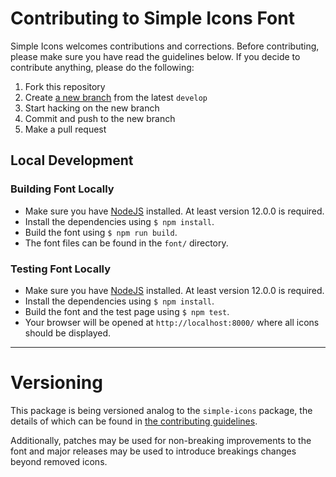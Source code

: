# Contributing to Simple Icons Font

Simple Icons welcomes contributions and corrections. Before contributing, please make sure you have read the guidelines below. If you decide to contribute anything, please do the following:

1. Fork this repository
1. Create [a new branch][github flow] from the latest `develop`
1. Start hacking on the new branch
1. Commit and push to the new branch
1. Make a pull request

## Local Development

### Building Font Locally

* Make sure you have [NodeJS] installed. At least version 12.0.0 is required.
* Install the dependencies using `$ npm install`.
* Build the font using `$ npm run build`.
* The font files can be found in the `font/` directory.

### Testing Font Locally

* Make sure you have [NodeJS] installed. At least version 12.0.0 is required.
* Install the dependencies using `$ npm install`.
* Build the font and the test page using `$ npm test`.
* Your browser will be opened at `http://localhost:8000/` where all icons should be displayed.

---

# Versioning

This package is being versioned analog to the `simple-icons` package, the details of which can be found in [the contributing guidelines][simple-icons versioning].

Additionally, patches may be used for non-breaking improvements to the font and major releases may be used to introduce breakings changes beyond removed icons.

[github flow]: https://guides.github.com/introduction/flow/
[NodeJS]: https://nodejs.org/en/download/
[simple-icons versioning]: https://github.com/simple-icons/simple-icons/blob/develop/CONTRIBUTING.md#versioning
